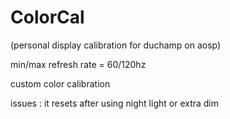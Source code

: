 # ColorCal
(personal display calibration for duchamp on aosp)

min/max refresh rate = 60/120hz

custom color calibration

issues : it resets after using night light or extra dim
